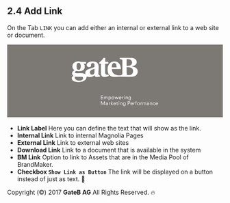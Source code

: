 ## 2.4 Add Link

On the Tab `LINK` you can add either an internal or external link to a web site or document.

![alt text](../reference/dummy.png "this is a placeholder")

+ **Link Label**
Here you can define the text that will show as the link.
+ **Internal Link**
Link to internal Magnolia Pages
+ **External Link**
Link to external web sites
+ **Download Link**
Link to a document that is available in the system
+ **BM Link**
Option to link to Assets that are in the Media Pool of BrandMaker.
+ **Checkbox `Show Link as Button`**
The link will be displayed on a button instead of just as text.


Copyright (©) 2017 **GateB AG** All Rights Reserved. :fire:
